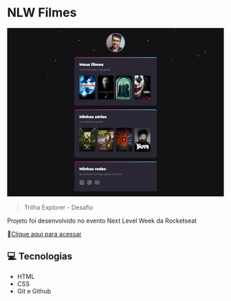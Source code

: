 # NLW Filmes

![preview](./.github/preview.png)

> Trilha Explorer - Desafio

Projeto foi desenvolvido no evento Next Level Week da Rocketseat

🔗[Clique aqui para acessar](https://felipepleao.github.io/nlw-explorer-desafio)

## 💻 Tecnologias

- HTML
- CSS
- Git e Github

